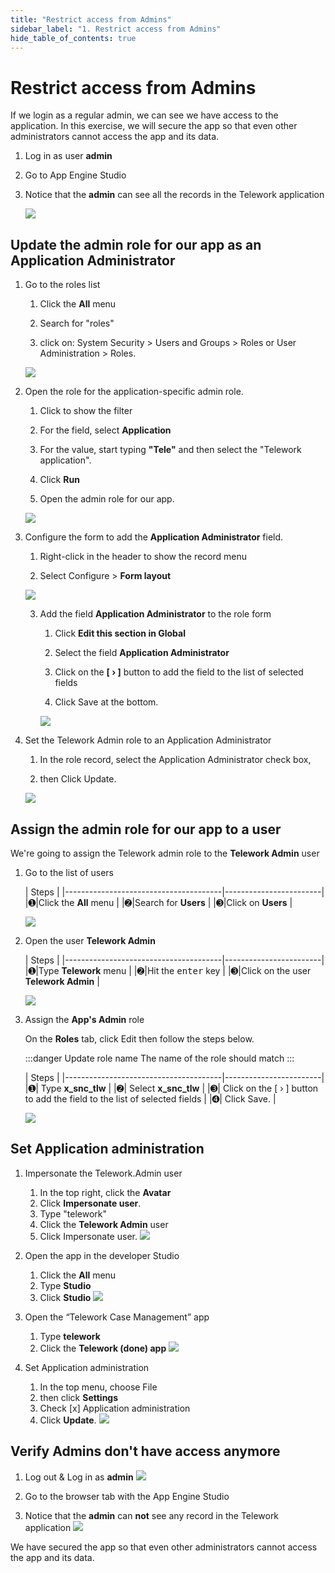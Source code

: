```yaml
---
title: "Restrict access from Admins" 
sidebar_label: "1. Restrict access from Admins"
hide_table_of_contents: true
---
```

# Restrict access from Admins

If we login as a regular admin, we can see we have access to the application. In this exercise, we will secure the app so that even other administrators cannot access the app and its data.

1. Log in as user **admin** 


2. Go to App Engine Studio


3. Notice that the **admin** can see all the records in the Telework application

    ![](./images/01-Admin-can-see-all-records.png)



## Update the admin role for our app as an Application Administrator

1. Go to the roles list

    1. Click the **All** menu
    
    2. Search for "roles" 
    
    3. click on: System Security > Users and Groups > Roles or User Administration > Roles.

    ![](./images/01_Search-for-roles.png)


2. Open the role for the application-specific admin role.

    1. Click to show the filter

    2. For the field, select **Application**

    3. For the value, start typing **"Tele"** and then select the "Telework application".

    4. Click **Run**

    5. Open the admin role for our app.
    
    ![](./images/02_Open-the-admin-role.png)


3. Configure the form to add the **Application Administrator** field.

    1. Right-click in the header to show the record menu

    2. Select Configure > **Form layout**

    ![](./images/03_Configure-form-layout.png)

    3. Add the field **Application Administrator** to the role form

        1. Click **Edit this section in Global**

        2. Select the field **Application Administrator** 

        3. Click on the **[ › ]** button to add the field to the list of selected fields

        4. Click <span className="button-purple">Save</span> at the bottom. 

        ![](./images/04_Add-App-Admin.png)


4. Set the Telework Admin role to an Application Administrator

    1. In the role record, select the Application Administrator check box,
    
    2. then Click Update.

    ![](./images/05_Check-App-Admin.png)


## Assign the admin role for our app to a user

We're going to assign the Telework admin role to the **Telework Admin** user

1. Go to the list of users

    | Steps                                                 | 
    |---------------------------------------|------------------------|
    |<span className="large-number">➊</span>|Click the **All** menu  | 
    |<span className="large-number">➋</span>|Search for **Users**    |
    |<span className="large-number">➌</span>|Click on **Users**      |

    ![](./images/06-Create-new-user-1.png)


2. Open the user **Telework Admin**

    | Steps                                                 | 
    |---------------------------------------|------------------------|
    |<span className="large-number">➊</span>|Type **Telework** menu  | 
    |<span className="large-number">➋</span>|Hit the <kbd>enter</kbd> key  |
    |<span className="large-number">➌</span>|Click on the user **Telework Admin**     |

    ![](./images/06-Open-admin-user-1.png)



3.  Assign the **App's Admin** role

    On the **Roles** tab, click <span className="button-purple">Edit</span> then follow the steps below.

    :::danger  Update role name
    The name of the role should match
    :::

    | Steps                                                 | 
    |---------------------------------------|------------------------|
    |<span className="large-number">➊</span>| Type **x_snc_tlw**  |
    |<span className="large-number">➋</span>| Select **x_snc_tlw**  |
    |<span className="large-number">➌</span>| Click on the [ › ] button to add the field to the list of selected fields   |
    |<span className="large-number">➍</span>| Click <span className="button-purple">Save</span>.   |

    ![](./images/08_Add-app-admin-role.png)

## Set Application administration

1. Impersonate the Telework.Admin user

    1. In the top right, click the **Avatar**
    2. Click **Impersonate user**.
    3. Type "telework"
    4. Click the **Telework Admin** user
    5. Click <span className="button-purple">Impersonate user</span>. 
    ![](./images/09_Impersonate_TeleworkAdmin.png)


2. Open the app in the developer Studio
    1. Click the **All** menu
    2. Type **Studio**
    3. Click **Studio**
    ![](./images/10_Open_the_Studio.png)


3. Open the “Telework Case Management” app
    1. Type **telework** 
    2. Click the **Telework (done) app** 
    ![](./images/11_open_the_app.png)


4. Set Application administration
    1. In the top menu, choose File
    2. then click **Settings**
    3. Check [x] Application administration
    4. Click **Update**.
    ![](./images/12-Check_Application_administration.png)


## Verify Admins don't have access anymore

1. Log out & Log in as **admin**
    ![](./images/13_Login_As_Admin.png)


2. Go to the browser tab with the App Engine Studio


3. Notice that the **admin** can **not** see any record in the Telework application
    ![](./images/14_Admin_can_no_longer_see_the_app_records.png)

We have secured the app so that even other administrators cannot access the app and its data.